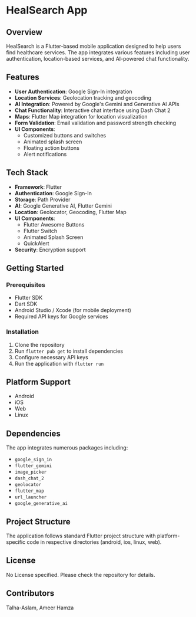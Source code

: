 # HealSearch App

## Overview
HealSearch is a Flutter-based mobile application designed to help users find healthcare services. The app integrates various features including user authentication, location-based services, and AI-powered chat functionality.

## Features
- **User Authentication**: Google Sign-In integration
- **Location Services**: Geolocation tracking and geocoding
- **AI Integration**: Powered by Google's Gemini and Generative AI APIs
- **Chat Functionality**: Interactive chat interface using Dash Chat 2
- **Maps**: Flutter Map integration for location visualization
- **Form Validation**: Email validation and password strength checking
- **UI Components**:
  - Customized buttons and switches
  - Animated splash screen
  - Floating action buttons
  - Alert notifications

## Tech Stack
- **Framework**: Flutter
- **Authentication**: Google Sign-In
- **Storage**: Path Provider
- **AI**: Google Generative AI, Flutter Gemini
- **Location**: Geolocator, Geocoding, Flutter Map
- **UI Components**: 
  - Flutter Awesome Buttons
  - Flutter Switch
  - Animated Splash Screen
  - QuickAlert
- **Security**: Encryption support

## Getting Started

### Prerequisites
- Flutter SDK
- Dart SDK
- Android Studio / Xcode (for mobile deployment)
- Required API keys for Google services

### Installation
1. Clone the repository
2. Run `flutter pub get` to install dependencies
3. Configure necessary API keys
4. Run the application with `flutter run`

## Platform Support
- Android
- iOS
- Web
- Linux

## Dependencies
The app integrates numerous packages including:
- `google_sign_in`
- `flutter_gemini`
- `image_picker`
- `dash_chat_2`
- `geolocator`
- `flutter_map`
- `url_launcher`
- `google_generative_ai`

## Project Structure
The application follows standard Flutter project structure with platform-specific code in respective directories (android, ios, linux, web).

## License
No License specified. Please check the repository for details.

## Contributors
Talha-Aslam, Ameer Hamza
